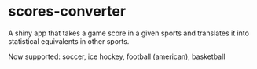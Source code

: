 # scores-converter
A shiny app that takes a game score in a given sports and translates it into statistical equivalents in other sports.

Now supported: soccer, ice hockey, football (american), basketball
